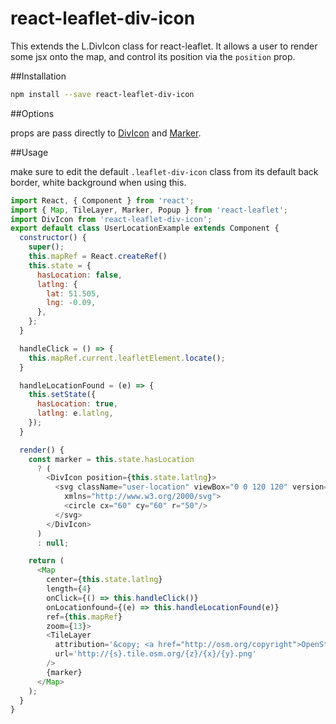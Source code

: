 # react-leaflet-div-icon
This extends the L.DivIcon class for react-leaflet. It allows a user to render some jsx onto the map, and control its position via the `position` prop.

##Installation

```sh
npm install --save react-leaflet-div-icon
```

##Options

props are pass directly to [DivIcon](http://leafletjs.com/reference.html#divicon) and [Marker](http://leafletjs.com/reference.html#marker). 

##Usage

make sure to edit the default `.leaflet-div-icon` class from its default back border, white background when using this.
```js
import React, { Component } from 'react';
import { Map, TileLayer, Marker, Popup } from 'react-leaflet';
import DivIcon from 'react-leaflet-div-icon';
export default class UserLocationExample extends Component {
  constructor() {
    super();
    this.mapRef = React.createRef()
    this.state = {
      hasLocation: false,
      latlng: {
        lat: 51.505,
        lng: -0.09,
      },
    };
  }

  handleClick = () => {
    this.mapRef.current.leafletElement.locate();
  }

  handleLocationFound = (e) => {
    this.setState({
      hasLocation: true,
      latlng: e.latlng,
    });
  }

  render() {
    const marker = this.state.hasLocation
      ? (
        <DivIcon position={this.state.latlng}>
          <svg className="user-location" viewBox="0 0 120 120" version="1.1"
            xmlns="http://www.w3.org/2000/svg">
            <circle cx="60" cy="60" r="50"/>
          </svg>
        </DivIcon>
      )
      : null;

    return (
      <Map
        center={this.state.latlng}
        length={4}
        onClick={() => this.handleClick()}
        onLocationfound={(e) => this.handleLocationFound(e)}
        ref={this.mapRef}
        zoom={13}>
        <TileLayer
          attribution='&copy; <a href="http://osm.org/copyright">OpenStreetMap</a> contributors'
          url='http://{s}.tile.osm.org/{z}/{x}/{y}.png'
        />
        {marker}
      </Map>
    );
  }
}

```
